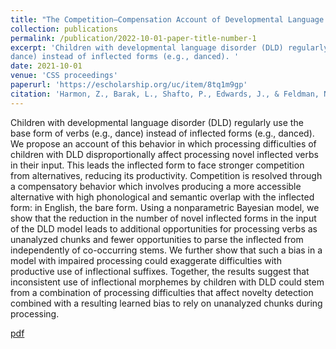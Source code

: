 ```yaml
---
title: "The Competition–Compensation Account of Developmental Language Disorder"
collection: publications
permalink: /publication/2022-10-01-paper-title-number-1
excerpt: 'Children with developmental language disorder (DLD) regularly use the base form of verbs (e.g.,
dance) instead of inflected forms (e.g., danced). '
date: 2021-10-01
venue: 'CSS proceedings'
paperurl: 'https://escholarship.org/uc/item/8tq1m9gp'
citation: 'Harmon, Z., Barak, L., Shafto, P., Edwards, J., & Feldman, N. (2021). Making Heads or Tails of it: A Competition–Compensation Account of Morphological Deficits in Language Impairment. Proceedings of the Annual Conference of the Cognitive Science Society, 43, 1872–1878.'
---
```

Children with developmental language disorder (DLD) regularly use the base form of verbs (e.g., dance) instead of inflected forms (e.g., danced). We propose an account of this behavior in which processing difficulties of children with DLD disproportionally affect processing novel inflected verbs in their input. This leads the inflected form to face stronger competition from alternatives, reducing its productivity. Competition is resolved through a compensatory behavior which involves producing a more accessible alternative with high phonological and semantic overlap with the inflected form: in English, the bare form. Using a nonparametric Bayesian model, we show that the reduction in the number of novel inflected forms in the input of the DLD model leads to additional opportunities for processing verbs as unanalyzed chunks and fewer opportunities to parse the inflected from independently of co-occurring stems. We further show that such a bias in a model with impaired processing could exaggerate difficulties with productive use of inflectional suffixes. Together, the results suggest that inconsistent use of inflectional morphemes by children with DLD could stem from a combination of processing difficulties that affect novelty detection combined with a resulting learned bias to rely on unanalyzed chunks during processing.

[pdf](https://escholarship.org/uc/item/8tq1m9gp)
